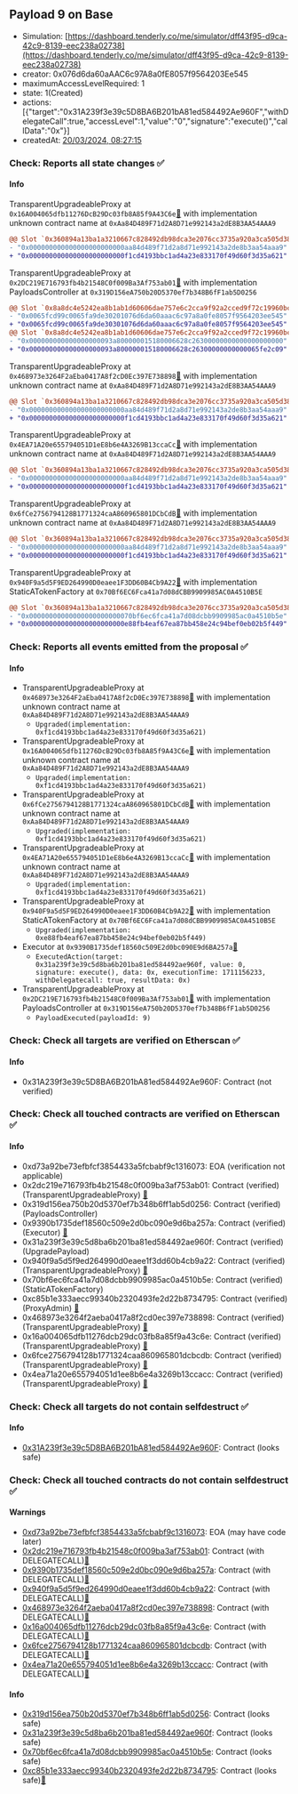 ## Payload 9 on Base

- Simulation: [https://dashboard.tenderly.co/me/simulator/dff43f95-d9ca-42c9-8139-eec238a02738](https://dashboard.tenderly.co/me/simulator/dff43f95-d9ca-42c9-8139-eec238a02738)
- creator: 0x076d6da60aAAC6c97A8a0fE8057f9564203Ee545
- maximumAccessLevelRequired: 1
- state: 1(Created)
- actions: [{"target":"0x31A239f3e39c5D8BA6B201bA81ed584492Ae960F","withDelegateCall":true,"accessLevel":1,"value":"0","signature":"execute()","callData":"0x"}]
- createdAt: [20/03/2024, 08:27:15](https://basescan.org/tx/0xe6012b7767f9a43491e2ffe1a732204fc206f699e6b0403a7a747a18b23c4975)

### Check: Reports all state changes :white_check_mark:

#### Info


TransparentUpgradeableProxy at `0x16A004065dfb11276DcB29Dc03fb8A85f9A43C6e`[:ghost:](https://github.com/bgd-labs/aave-address-book "AaveV3Base.ASSETS.cbETH.STATA_TOKEN") with implementation unknown contract name at `0xAa84D489F71d2A8D71e992143a2dE8B3AA54AAA9`
```diff
@@ Slot `0x360894a13ba1a3210667c828492db98dca3e2076cc3735a920a3ca505d382bbc` @@
- "0x000000000000000000000000aa84d489f71d2a8d71e992143a2de8b3aa54aaa9"
+ "0x000000000000000000000000f1cd4193bbc1ad4a23e833170f49d60f3d35a621"
```

TransparentUpgradeableProxy at `0x2DC219E716793fb4b21548C0f009Ba3Af753ab01`[:ghost:](https://github.com/bgd-labs/aave-address-book "GovernanceV3Base.PAYLOADS_CONTROLLER") with implementation PayloadsController at `0x319D156eA750b20D5370ef7b348B6fF1ab5D0256`
```diff
@@ Slot `0x8a8dc4e5242ea8b1ab1d60606dae757e6c2cca9f92a2cced9f72c19960bcb458` @@
- "0x0065fcd99c0065fa9de30201076d6da60aaac6c97a8a0fe8057f9564203ee545"
+ "0x0065fcd99c0065fa9de30301076d6da60aaac6c97a8a0fe8057f9564203ee545"
@@ Slot `0x8a8dc4e5242ea8b1ab1d60606dae757e6c2cca9f92a2cced9f72c19960bcb459` @@
- "0x000000000000000000093a800000015180006628c26300000000000000000000"
+ "0x000000000000000000093a800000015180006628c26300000000000065fe2c09"
```

TransparentUpgradeableProxy at `0x468973e3264F2aEba0417A8f2cD0Ec397E738898`[:ghost:](https://github.com/bgd-labs/aave-address-book "AaveV3Base.ASSETS.WETH.STATA_TOKEN") with implementation unknown contract name at `0xAa84D489F71d2A8D71e992143a2dE8B3AA54AAA9`
```diff
@@ Slot `0x360894a13ba1a3210667c828492db98dca3e2076cc3735a920a3ca505d382bbc` @@
- "0x000000000000000000000000aa84d489f71d2a8d71e992143a2de8b3aa54aaa9"
+ "0x000000000000000000000000f1cd4193bbc1ad4a23e833170f49d60f3d35a621"
```

TransparentUpgradeableProxy at `0x4EA71A20e655794051D1eE8b6e4A3269B13ccaCc`[:ghost:](https://github.com/bgd-labs/aave-address-book "AaveV3Base.ASSETS.USDC.STATA_TOKEN") with implementation unknown contract name at `0xAa84D489F71d2A8D71e992143a2dE8B3AA54AAA9`
```diff
@@ Slot `0x360894a13ba1a3210667c828492db98dca3e2076cc3735a920a3ca505d382bbc` @@
- "0x000000000000000000000000aa84d489f71d2a8d71e992143a2de8b3aa54aaa9"
+ "0x000000000000000000000000f1cd4193bbc1ad4a23e833170f49d60f3d35a621"
```

TransparentUpgradeableProxy at `0x6fCe2756794128B1771324caA860965801DCbCdB`[:ghost:](https://github.com/bgd-labs/aave-address-book "AaveV3Base.ASSETS.USDbC.STATA_TOKEN") with implementation unknown contract name at `0xAa84D489F71d2A8D71e992143a2dE8B3AA54AAA9`
```diff
@@ Slot `0x360894a13ba1a3210667c828492db98dca3e2076cc3735a920a3ca505d382bbc` @@
- "0x000000000000000000000000aa84d489f71d2a8d71e992143a2de8b3aa54aaa9"
+ "0x000000000000000000000000f1cd4193bbc1ad4a23e833170f49d60f3d35a621"
```

TransparentUpgradeableProxy at `0x940F9a5d5F9ED264990D0eaee1F3DD60B4Cb9A22`[:ghost:](https://github.com/bgd-labs/aave-address-book "AaveV3Base.STATIC_A_TOKEN_FACTORY") with implementation StaticATokenFactory at `0x70Bf6EC6Fca41a7d08dCBB9909985AC0A4510B5E`
```diff
@@ Slot `0x360894a13ba1a3210667c828492db98dca3e2076cc3735a920a3ca505d382bbc` @@
- "0x00000000000000000000000070bf6ec6fca41a7d08dcbb9909985ac0a4510b5e"
+ "0x000000000000000000000000e88fb4eaf67ea87bb458e24c94bef0eb02b5f449"
```


### Check: Reports all events emitted from the proposal :white_check_mark:

#### Info

- TransparentUpgradeableProxy at `0x468973e3264F2aEba0417A8f2cD0Ec397E738898`[:ghost:](https://github.com/bgd-labs/aave-address-book "AaveV3Base.ASSETS.WETH.STATA_TOKEN") with implementation unknown contract name at `0xAa84D489F71d2A8D71e992143a2dE8B3AA54AAA9`
  - `Upgraded(implementation: 0xf1cd4193bbc1ad4a23e833170f49d60f3d35a621)`
- TransparentUpgradeableProxy at `0x16A004065dfb11276DcB29Dc03fb8A85f9A43C6e`[:ghost:](https://github.com/bgd-labs/aave-address-book "AaveV3Base.ASSETS.cbETH.STATA_TOKEN") with implementation unknown contract name at `0xAa84D489F71d2A8D71e992143a2dE8B3AA54AAA9`
  - `Upgraded(implementation: 0xf1cd4193bbc1ad4a23e833170f49d60f3d35a621)`
- TransparentUpgradeableProxy at `0x6fCe2756794128B1771324caA860965801DCbCdB`[:ghost:](https://github.com/bgd-labs/aave-address-book "AaveV3Base.ASSETS.USDbC.STATA_TOKEN") with implementation unknown contract name at `0xAa84D489F71d2A8D71e992143a2dE8B3AA54AAA9`
  - `Upgraded(implementation: 0xf1cd4193bbc1ad4a23e833170f49d60f3d35a621)`
- TransparentUpgradeableProxy at `0x4EA71A20e655794051D1eE8b6e4A3269B13ccaCc`[:ghost:](https://github.com/bgd-labs/aave-address-book "AaveV3Base.ASSETS.USDC.STATA_TOKEN") with implementation unknown contract name at `0xAa84D489F71d2A8D71e992143a2dE8B3AA54AAA9`
  - `Upgraded(implementation: 0xf1cd4193bbc1ad4a23e833170f49d60f3d35a621)`
- TransparentUpgradeableProxy at `0x940F9a5d5F9ED264990D0eaee1F3DD60B4Cb9A22`[:ghost:](https://github.com/bgd-labs/aave-address-book "AaveV3Base.STATIC_A_TOKEN_FACTORY") with implementation StaticATokenFactory at `0x70Bf6EC6Fca41a7d08dCBB9909985AC0A4510B5E`
  - `Upgraded(implementation: 0xe88fb4eaf67ea87bb458e24c94bef0eb02b5f449)`
- Executor at `0x9390B1735def18560c509E2d0bc090E9d6BA257a`[:ghost:](https://github.com/bgd-labs/aave-address-book "AaveV3Base.ACL_ADMIN, GovernanceV3Base.EXECUTOR_LVL_1")
  - `ExecutedAction(target: 0x31a239f3e39c5d8ba6b201ba81ed584492ae960f, value: 0, signature: execute(), data: 0x, executionTime: 1711156233, withDelegatecall: true, resultData: 0x)`
- TransparentUpgradeableProxy at `0x2DC219E716793fb4b21548C0f009Ba3Af753ab01`[:ghost:](https://github.com/bgd-labs/aave-address-book "GovernanceV3Base.PAYLOADS_CONTROLLER") with implementation PayloadsController at `0x319D156eA750b20D5370ef7b348B6fF1ab5D0256`
  - `PayloadExecuted(payloadId: 9)`

### Check: Check all targets are verified on Etherscan :white_check_mark:

#### Info

- 0x31A239f3e39c5D8BA6B201bA81ed584492Ae960F: Contract (not verified) 

### Check: Check all touched contracts are verified on Etherscan :white_check_mark:

#### Info

- 0xd73a92be73efbfcf3854433a5fcbabf9c1316073: EOA (verification not applicable)
- 0x2dc219e716793fb4b21548c0f009ba3af753ab01: Contract (verified) (TransparentUpgradeableProxy) [:ghost:](https://github.com/bgd-labs/aave-address-book "GovernanceV3Base.PAYLOADS_CONTROLLER")
- 0x319d156ea750b20d5370ef7b348b6ff1ab5d0256: Contract (verified) (PayloadsController) 
- 0x9390b1735def18560c509e2d0bc090e9d6ba257a: Contract (verified) (Executor) [:ghost:](https://github.com/bgd-labs/aave-address-book "AaveV3Base.ACL_ADMIN, GovernanceV3Base.EXECUTOR_LVL_1")
- 0x31a239f3e39c5d8ba6b201ba81ed584492ae960f: Contract (verified) (UpgradePayload) 
- 0x940f9a5d5f9ed264990d0eaee1f3dd60b4cb9a22: Contract (verified) (TransparentUpgradeableProxy) [:ghost:](https://github.com/bgd-labs/aave-address-book "AaveV3Base.STATIC_A_TOKEN_FACTORY")
- 0x70bf6ec6fca41a7d08dcbb9909985ac0a4510b5e: Contract (verified) (StaticATokenFactory) 
- 0xc85b1e333aecc99340b2320493fe2d22b8734795: Contract (verified) (ProxyAdmin) [:ghost:](https://github.com/bgd-labs/aave-address-book "MiscBase.PROXY_ADMIN")
- 0x468973e3264f2aeba0417a8f2cd0ec397e738898: Contract (verified) (TransparentUpgradeableProxy) [:ghost:](https://github.com/bgd-labs/aave-address-book "AaveV3Base.ASSETS.WETH.STATA_TOKEN")
- 0x16a004065dfb11276dcb29dc03fb8a85f9a43c6e: Contract (verified) (TransparentUpgradeableProxy) [:ghost:](https://github.com/bgd-labs/aave-address-book "AaveV3Base.ASSETS.cbETH.STATA_TOKEN")
- 0x6fce2756794128b1771324caa860965801dcbcdb: Contract (verified) (TransparentUpgradeableProxy) [:ghost:](https://github.com/bgd-labs/aave-address-book "AaveV3Base.ASSETS.USDbC.STATA_TOKEN")
- 0x4ea71a20e655794051d1ee8b6e4a3269b13ccacc: Contract (verified) (TransparentUpgradeableProxy) [:ghost:](https://github.com/bgd-labs/aave-address-book "AaveV3Base.ASSETS.USDC.STATA_TOKEN")

### Check: Check all targets do not contain selfdestruct :white_check_mark:

#### Info

- [0x31A239f3e39c5D8BA6B201bA81ed584492Ae960F](https://basescan.org/address/0x31A239f3e39c5D8BA6B201bA81ed584492Ae960F): Contract (looks safe)

### Check: Check all touched contracts do not contain selfdestruct :white_check_mark:

#### Warnings

- [0xd73a92be73efbfcf3854433a5fcbabf9c1316073](https://basescan.org/address/0xd73a92be73efbfcf3854433a5fcbabf9c1316073): EOA (may have code later)
- [0x2dc219e716793fb4b21548c0f009ba3af753ab01](https://basescan.org/address/0x2dc219e716793fb4b21548c0f009ba3af753ab01): Contract (with DELEGATECALL)[:ghost:](https://github.com/bgd-labs/aave-address-book "GovernanceV3Base.PAYLOADS_CONTROLLER")
- [0x9390b1735def18560c509e2d0bc090e9d6ba257a](https://basescan.org/address/0x9390b1735def18560c509e2d0bc090e9d6ba257a): Contract (with DELEGATECALL)[:ghost:](https://github.com/bgd-labs/aave-address-book "AaveV3Base.ACL_ADMIN, GovernanceV3Base.EXECUTOR_LVL_1")
- [0x940f9a5d5f9ed264990d0eaee1f3dd60b4cb9a22](https://basescan.org/address/0x940f9a5d5f9ed264990d0eaee1f3dd60b4cb9a22): Contract (with DELEGATECALL)[:ghost:](https://github.com/bgd-labs/aave-address-book "AaveV3Base.STATIC_A_TOKEN_FACTORY")
- [0x468973e3264f2aeba0417a8f2cd0ec397e738898](https://basescan.org/address/0x468973e3264f2aeba0417a8f2cd0ec397e738898): Contract (with DELEGATECALL)[:ghost:](https://github.com/bgd-labs/aave-address-book "AaveV3Base.ASSETS.WETH.STATA_TOKEN")
- [0x16a004065dfb11276dcb29dc03fb8a85f9a43c6e](https://basescan.org/address/0x16a004065dfb11276dcb29dc03fb8a85f9a43c6e): Contract (with DELEGATECALL)[:ghost:](https://github.com/bgd-labs/aave-address-book "AaveV3Base.ASSETS.cbETH.STATA_TOKEN")
- [0x6fce2756794128b1771324caa860965801dcbcdb](https://basescan.org/address/0x6fce2756794128b1771324caa860965801dcbcdb): Contract (with DELEGATECALL)[:ghost:](https://github.com/bgd-labs/aave-address-book "AaveV3Base.ASSETS.USDbC.STATA_TOKEN")
- [0x4ea71a20e655794051d1ee8b6e4a3269b13ccacc](https://basescan.org/address/0x4ea71a20e655794051d1ee8b6e4a3269b13ccacc): Contract (with DELEGATECALL)[:ghost:](https://github.com/bgd-labs/aave-address-book "AaveV3Base.ASSETS.USDC.STATA_TOKEN")

#### Info

- [0x319d156ea750b20d5370ef7b348b6ff1ab5d0256](https://basescan.org/address/0x319d156ea750b20d5370ef7b348b6ff1ab5d0256): Contract (looks safe)
- [0x31a239f3e39c5d8ba6b201ba81ed584492ae960f](https://basescan.org/address/0x31a239f3e39c5d8ba6b201ba81ed584492ae960f): Contract (looks safe)
- [0x70bf6ec6fca41a7d08dcbb9909985ac0a4510b5e](https://basescan.org/address/0x70bf6ec6fca41a7d08dcbb9909985ac0a4510b5e): Contract (looks safe)
- [0xc85b1e333aecc99340b2320493fe2d22b8734795](https://basescan.org/address/0xc85b1e333aecc99340b2320493fe2d22b8734795): Contract (looks safe)[:ghost:](https://github.com/bgd-labs/aave-address-book "MiscBase.PROXY_ADMIN")

